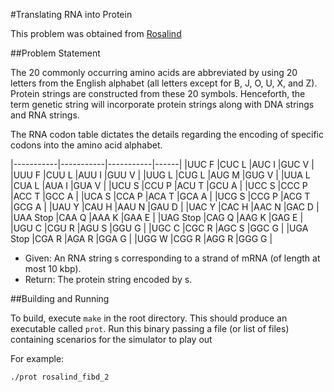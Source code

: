 #Translating RNA into Protein

This problem was obtained from [Rosalind](http://rosalind.info/problems/locations/)

##Problem Statement

The 20 commonly occurring amino acids are abbreviated by using 20 letters from
the English alphabet (all letters except for B, J, O, U, X, and Z). Protein
strings are constructed from these 20 symbols. Henceforth, the term genetic
string will incorporate protein strings along with DNA strings and RNA strings.

The RNA codon table dictates the details regarding the encoding of specific
codons into the amino acid alphabet.

|-----------|-----------|-----------|------|
|UUC F      |CUC L      |AUC I      |GUC V |
|UUU F      |CUU L      |AUU I      |GUU V |
|UUG L      |CUG L      |AUG M      |GUG V |
|UUA L      |CUA L      |AUA I      |GUA V |
|UCU S      |CCU P      |ACU T      |GCU A |
|UCC S      |CCC P      |ACC T      |GCC A |
|UCA S      |CCA P      |ACA T      |GCA A |
|UCG S      |CCG P      |ACG T      |GCG A |
|UAU Y      |CAU H      |AAU N      |GAU D |
|UAC Y      |CAC H      |AAC N      |GAC D |
|UAA Stop   |CAA Q      |AAA K      |GAA E |
|UAG Stop   |CAG Q      |AAG K      |GAG E |
|UGU C      |CGU R      |AGU S      |GGU G |
|UGC C      |CGC R      |AGC S      |GGC G |
|UGA Stop   |CGA R      |AGA R      |GGA G |
|UGG W      |CGG R      |AGG R      |GGG G |

+ Given: An RNA string s corresponding to a strand of mRNA (of length at most 10
kbp).
+ Return: The protein string encoded by s.

##Building and Running

To build, execute `make` in the root directory. This should produce an
executable called `prot`. Run this binary passing a file (or list of files)
containing scenarios for the simulator to play out

For example:

`./prot rosalind_fibd_2`
